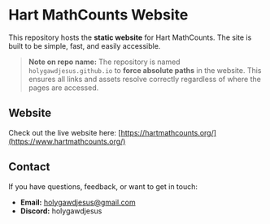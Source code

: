 # Hart MathCounts Website

This repository hosts the **static website** for Hart MathCounts. The site is built to be simple, fast, and easily accessible.

> **Note on repo name:** The repository is named `holygawdjesus.github.io` to **force absolute paths** in the website. This ensures all links and assets resolve correctly regardless of where the pages are accessed.

## Website

Check out the live website here: [https://hartmathcounts.org/](https://www.hartmathcounts.org/)

## Contact

If you have questions, feedback, or want to get in touch:

- **Email:** [holygawdjesus@gmail.com](mailto:holygawdjesus@gmail.com)  
- **Discord:** holygawdjesus
